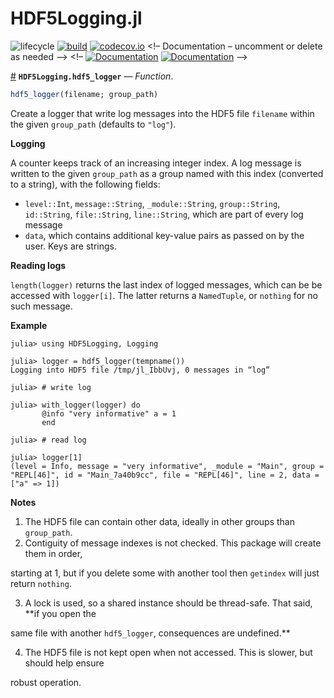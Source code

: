 
<a id='HDF5Logging.jl'></a>

<a id='HDF5Logging.jl-1'></a>

# HDF5Logging.jl


![lifecycle](https://img.shields.io/badge/lifecycle-experimental-orange.svg) [![build](https://github.com/tpapp/HDF5Logging.jl/workflows/CI/badge.svg)](https://github.com/tpapp/HDF5Logging.jl/actions?query=workflow%3ACI) [![codecov.io](http://codecov.io/github/tpapp/HDF5Logging.jl/coverage.svg?branch=master)](http://codecov.io/github/tpapp/HDF5Logging.jl?branch=master) <!– Documentation – uncomment or delete as needed –> <!– [![Documentation](https://img.shields.io/badge/docs-stable-blue.svg)](https://tpapp.github.io/HDF5Logging.jl/stable) [![Documentation](https://img.shields.io/badge/docs-master-blue.svg)](https://tpapp.github.io/HDF5Logging.jl/dev) –>

<a id='HDF5Logging.hdf5_logger' href='#HDF5Logging.hdf5_logger'>#</a>
**`HDF5Logging.hdf5_logger`** &mdash; *Function*.



```julia
hdf5_logger(filename; group_path)

```

Create a logger that write log messages into the HDF5 file `filename` within the given `group_path` (defaults to `"log"`).

**Logging**

A counter keeps track of an increasing integer index. A log message is written to the given `group_path` as a group named with this index (converted to a string), with the following fields:

  * `level::Int`, `message::String`, `_module::String`, `group::String`, `id::String`, `file::String`, `line::String`, which are part of every log message
  * `data`, which contains additional key-value pairs as passed on by the user. Keys are strings.

**Reading logs**

`length(logger)` returns the last index of logged messages, which can be be accessed with `logger[i]`. The latter returns a `NamedTuple`, or `nothing` for no such message.

**Example**

```julia-repl
julia> using HDF5Logging, Logging

julia> logger = hdf5_logger(tempname())
Logging into HDF5 file /tmp/jl_IbbUvj, 0 messages in “log”

julia> # write log

julia> with_logger(logger) do
       @info "very informative" a = 1
       end

julia> # read log

julia> logger[1]
(level = Info, message = "very informative", _module = "Main", group = "REPL[46]", id = "Main_7a40b9cc", file = "REPL[46]", line = 2, data = ["a" => 1])
```

**Notes**

1. The HDF5 file can contain other data, ideally in other groups than `group_path`.
2. Contiguity of message indexes is not checked. This package will create them in order,

starting at 1, but if you delete some with another tool then `getindex` will just return `nothing`.

3. A lock is used, so a shared instance should be thread-safe. That said, **if you open the

same file with another `hdf5_logger`, consequences are undefined.**

4. The HDF5 file is not kept open when not accessed. This is slower, but should help ensure

robust operation.


